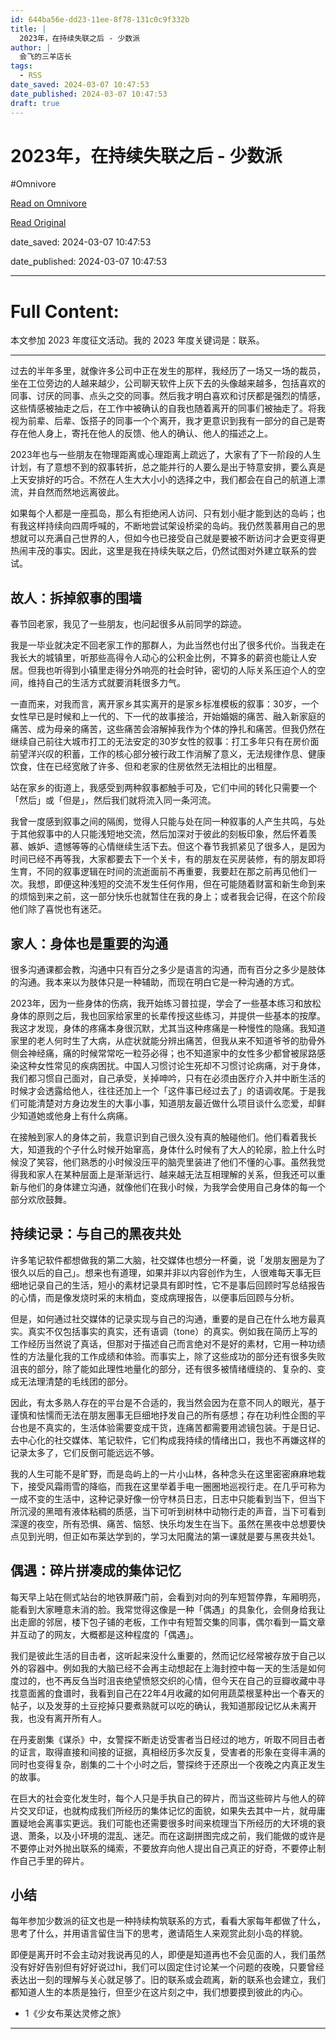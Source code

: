 ```yaml
---
id: 644ba56e-dd23-11ee-8f78-131c0c9f332b
title: |
  2023年，在持续失联之后 - 少数派
author: |
  会飞的三羊店长
tags:
  - RSS
date_saved: 2024-03-07 10:47:53
date_published: 2024-03-07 10:47:53
draft: true
---
```


# 2023年，在持续失联之后 - 少数派
#Omnivore

[Read on Omnivore](https://omnivore.app/me/2023-18e1d1d826e)

[Read Original](https://sspai.com/post/87029)

date_saved: 2024-03-07 10:47:53

date_published: 2024-03-07 10:47:53

--- 

# Full Content: 

本文参加 2023 年度征文活动。我的 2023 年度关键词是：联系。

---

过去的半年多里，就像许多公司中正在发生的那样，我经历了一场又一场的裁员，坐在工位旁边的人越来越少，公司聊天软件上灰下去的头像越来越多，包括喜欢的同事、讨厌的同事、点头之交的同事。然后我才明白喜欢和讨厌都是强烈的情感，这些情感被抽走之后，在工作中被确认的自我也随着离开的同事们被抽走了。将我视为前辈、后辈、饭搭子的同事一个个离开，我才更意识到我有一部分的自己是寄存在他人身上，寄托在他人的反馈、他人的确认、他人的描述之上。

2023年也与一些朋友在物理距离或心理距离上疏远了，大家有了下一阶段的人生计划，有了意想不到的叙事转折，总之能并行的人要么是出于特意安排，要么真是上天安排好的巧合。不然在人生大大小小的选择之中，我们都会在自己的航道上漂流，并自然而然地远离彼此。

如果每个人都是一座孤岛，那么有拒绝闲人访问、只有划小艇才能到达的岛屿；也有我这样持续向四周呼喊的，不断地尝试架设桥梁的岛屿。我仍然羡慕用自己的思想就可以充满自己世界的人，但如今也已接受自己就是要被不断访问才会更变得更热闹丰茂的事实。因此，这里是我在持续失联之后，仍然试图对外建立联系的尝试。

## 故人：拆掉叙事的围墙

春节回老家，我见了一些朋友，也问起很多从前同学的踪迹。

我是一毕业就决定不回老家工作的那群人，为此当然也付出了很多代价。当我走在我长大的城镇里，听那些高得令人动心的公积金比例，不算多的薪资也能让人安居。但我也听得到小镇里走得分外响亮的社会时钟，密切的人际关系压迫个人的空间，维持自己的生活方式就要消耗很多力气。

一直而来，对我而言，离开家乡其实离开的是家乡标准模板的叙事：30岁，一个女性早已是时候和上一代的、下一代的故事接洽，开始婚姻的痛苦、融入新家庭的痛苦、成为母亲的痛苦，这些痛苦会溶解掉我作为个体的挣扎和痛苦。但我仍然在继续自己前往大城市打工的无法安定的30岁女性的叙事：打工多年只有在房价面前望洋兴叹的积蓄，工作的核心部分被行政工作消解了意义，无法规律作息、健康饮食，住在已经宽敞了许多、但和老家的住房依然无法相比的出租屋。

站在家乡的街道上，我感受到两种叙事都触手可及，它们中间的转化只需要一个「然后」或「但是」，然后我们就将流入同一条河流。

我曾一度感到叙事之间的隔阂，觉得人只能与处在同一种叙事的人产生共鸣，与处于其他叙事中的人只能浅短地交流，然后加深对于彼此的刻板印象，然后怀着羡慕、嫉妒、遗憾等等的心情继续生活下去。但这个春节我抓紧见了很多人，是因为时间已经不再等我，大家都要去下一个关卡，有的朋友在买房装修，有的朋友即将生育，不同的叙事逻辑在时间的流逝面前不再重要，我要赶在那之前再见他们一次。我想，即便这种浅短的交流不发生任何作用，但在可能随着财富和新生命到来的烦恼到来之前，这一部分快乐也就暂住在我的身上；或者我会记得，在这个阶段他们除了喜悦也有迷茫。

## 家人：身体也是重要的沟通

很多沟通课都会教，沟通中只有百分之多少是语言的沟通，而有百分之多少是肢体的沟通。我本来以为肢体只是一种辅助，而现在明白它是一种沟通的方式。

2023年，因为一些身体的伤病，我开始练习普拉提，学会了一些基本练习和放松身体的原则之后，我也回家给家里的长辈传授这些练习，并提供一些基本的按摩。我这才发现，身体的疼痛本身很沉默，尤其当这种疼痛是一种慢性的隐痛。我知道家里的老人何时生了大病，从症状就能分辨出痛苦，但我从来不知道爷爷的肋骨外侧会神经痛，痛的时候常常吃一粒芬必得；也不知道家中的女性多少都曾被尿路感染这种女性常见的疾病困扰。中国人习惯讨论生死却不习惯讨论病痛，对于身体，我们都习惯自己面对，自己承受，关掉呻吟，只有在必须由医疗介入并中断生活的时候才会透露给他人，往往还加上一个「这件事已经过去了」的语调收尾。于是我们可能清楚对方身边发生的大事小事，知道朋友最近做什么项目谈什么恋爱，却鲜少知道她或他身上有什么病痛。

在接触到家人的身体之前，我意识到自己很久没有真的触碰他们。他们看着我长大，知道我的个子什么时候开始窜高，身体什么时候有了大人的轮廓，脸上什么时候没了笑容，他们熟悉的小时候没压平的脑壳里装进了他们不懂的心事。虽然我觉得我和家人在某种层面上是渐渐远行、越来越无法互相理解的关系，但我还可以重新与他们的身体建立沟通，就像他们在我小时候，为我学会使用自己身体的每一个部分欢欣鼓舞。

## 持续记录：与自己的黑夜共处

许多笔记软件都想做我的第二大脑，社交媒体也想分一杯羹，说「发朋友圈是为了很久以后的自己」。想来也有道理，如果并非以内容创作为生，人很难每天事无巨细地记录自己的生活，短小的素材记录具有即时性，它不是事后回顾时写总结报告的心情，而是像发烧时采的末梢血，变成病理报告，以便事后回顾与分析。

但是，如何通过社交媒体的记录实现与自己的沟通，重要的是自己在什么地方最真实。真实不仅包括事实的真实，还有语调（tone）的真实。例如我在简历上写的工作经历当然说了真话，但那对于描述自己而言绝对不是好的素材，它用一种功绩性的方法量化我的工作成绩和体验。而事实上，除了这些成功的部分还有很多失败沮丧的部分，除了能如此理性地量化的部分，还有很多被情绪缠绕的、复杂的、变成无法理清楚的毛线团的部分。

因此，有太多熟人存在的平台是不合适的，我当然会因为在意不同人的眼光，基于谨慎和怯懦而无法在朋友圈事无巨细地抒发自己的所有感想；存在功利性企图的平台也是不真实的，生活体验需要变成干货，连痛苦都需要用滤镜包装。于是日记、去中心化的社交媒体、笔记软件，它们构成我持续的情绪出口，我也不再嫌这样的记录太多了，它们反倒可能远远不够。

我的人生可能不是旷野，而是岛屿上的一片小山林，各种念头在这里密密麻麻地栽下，接受风霜雨雪的降临，而我在这里举着手电一圈圈地巡视行走。在几乎可称为一成不变的生活中，这种记录好像一份守林员日志，日志中只能看到当下，但当下所沉浸的黑暗有液体粘稠的质感，当下可听到树林中动物行走的声音，当下可看到深邃的夜空，所有恐惧、痛苦、恼怒、快乐均发生在当下。虽然在黑夜中总想要快点见到光明，但正如布莱达学到的，学习太阳魔法的第一课就是要与黑夜共处1。

## 偶遇：碎片拼凑成的集体记忆

每天早上站在侧式站台的地铁屏蔽门前，会看到对向的列车短暂停靠，车厢明亮，能看到大家睡意未消的脸。我常觉得这像是一种「偶遇」的具象化，会侧身给我让出走廊的邻居，楼下包子铺的老板，工作中有短暂交集的同事，偶尔看到一篇文章并互动了的网友，大概都是这种程度的「偶遇」。

我们是彼此生活的目击者，这听起来没什么重要的，然而记忆经常被存放于自己以外的容器中。例如我的大脑已经不会再主动想起在上海封控中每一天的生活是如何度过的，也不再反刍当时沮丧绝望愤怒交织的心情，但今天在自己的豆瓣收藏中寻找意面酱的食谱时，我看到自己在22年4月收藏的如何用蔬菜根茎种出一个春天的帖子，以及发芽的土豆挖掉只要煮熟就可以吃的确认，我知道那段记忆从未离开我，也没有离开所有人。

在丹麦剧集《谋杀》中，女警探不断走访受害者当日经过的地方，听取不同目击者的证言，取得直接和间接的证据，真相经历多次反复，受害者的形象在变得丰满的同时也变得复杂，剧集的二十个小时之后，警探终于还原出一个夜晚之内真正发生的故事。

在巨大的社会变化发生时，每个人只是手执自己的碎片，而当这些碎片与他人的碎片交叉印证，也就构成我们所经历的集体记忆的面貌，如果失去其中一片，就毋庸置疑地会离事实更远。我们可能也还需要很多时间来梳理当下所经历的大环境的衰退、萧条，以及小环境的混乱、迷茫。而在这副拼图完成之前，我们能做的或许是不要停止对外抛出联系的绳索，不要放弃向他人提出自己真正的好奇，不要停止制作自己手里的碎片。

## 小结

每年参加少数派的征文也是一种持续构筑联系的方式，看看大家每年都做了什么，思考了什么，并用语言留住当下的思考，邀请陌生人来观赏此刻小岛的样貌。

即便是离开时不会主动对我说再见的人，即便是知道再也不会见面的人，我们虽然没有好好告别但有好好说过hi，我们可以固定住讨论某一个问题的夜晚，只要曾经表达出一刻的理解与关心就足够了。旧的联系或会疏离，新的联系也会建立，我们都知道人生的本质是独行，但至少在这片刻之中，我们想要摸到彼此的内心。

* 1《少女布莱达灵修之旅》

---

